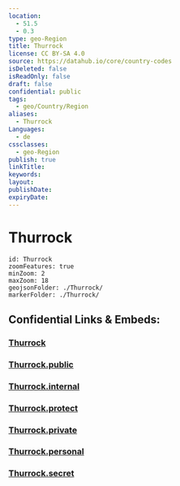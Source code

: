 ```yaml
---
location:
  - 51.5
  - 0.3
type: geo-Region
title: Thurrock
license: CC BY-SA 4.0
source: https://datahub.io/core/country-codes
isDeleted: false
isReadOnly: false
draft: false
confidential: public
tags:
  - geo/Country/Region
aliases:
  - Thurrock
Languages:
  - de
cssclasses:
  - geo-Region
publish: true
linkTitle:
keywords:
layout:
publishDate:
expiryDate:
---
```


# Thurrock

```leaflet
id: Thurrock
zoomFeatures: true 
minZoom: 2 
maxZoom: 18
geojsonFolder: ./Thurrock/
markerFolder: ./Thurrock/
```


## Confidential Links & Embeds: 

### [Thurrock](/_Standards/Earth/Continent/Europe/Europe~North/UK/England/Regions~England/East_of_England/Thurrock.md) 

### [Thurrock.public](/_public/Earth/Continent/Europe/Europe~North/UK/England/Regions~England/East_of_England/Thurrock.public.md) 

### [Thurrock.internal](/_internal/Earth/Continent/Europe/Europe~North/UK/England/Regions~England/East_of_England/Thurrock.internal.md) 

### [Thurrock.protect](/_protect/Earth/Continent/Europe/Europe~North/UK/England/Regions~England/East_of_England/Thurrock.protect.md) 

### [Thurrock.private](/_private/Earth/Continent/Europe/Europe~North/UK/England/Regions~England/East_of_England/Thurrock.private.md) 

### [Thurrock.personal](/_personal/Earth/Continent/Europe/Europe~North/UK/England/Regions~England/East_of_England/Thurrock.personal.md) 

### [Thurrock.secret](/_secret/Earth/Continent/Europe/Europe~North/UK/England/Regions~England/East_of_England/Thurrock.secret.md)


